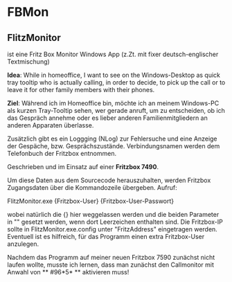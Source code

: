 # FBMon

## FlitzMonitor

ist eine Fritz Box Monitor Windows App
(z.Zt. mit fixer deutsch-englischer Textmischung)


**Idea**:
While in homeoffice, I want to see on the Windows-Desktop as quick tray tooltip who is actually calling,
in order to decide, to pick up the call or to leave it for other family members with their phones.

**Ziel**:
Während ich im Homeoffice bin, möchte ich an meinem Windows-PC als kurzen Tray-Tooltip sehen, wer gerade anruft,
um zu entscheiden, ob ich das Gespräch annehme oder es lieber anderen Familienmitgliedern an anderen Apparaten überlasse.

Zusätzlich gibt es ein Loggging (NLog) zur Fehlersuche und eine Anzeige der Gespäche, bzw. Gesprächszustände.
Verbindungsnamen werden dem Telefonbuch der Fritzbox entnommen.

Geschrieben und im Einsatz auf einer **Fritzbox 7490**.

Um diese Daten aus dem Sourcecode herauszuhalten, werden Fritzbox Zugangsdaten über die Kommandozeile übergeben.
Aufruf: 

FlitzMonitor.exe {Fritzbox-User} {Fritzbox-User-Passwort}

wobei natürlich die {} hier weggelassen werden und die beiden Parameter in "" gesetzt werden, wenn dort Leerzeichen enthalten sind.
Die Fritzbox-IP sollte in FlitzMonitor.exe.config unter "FritzAddress" eingetragen werden.
Eventuell ist es hilfreich, für das Programm einen extra Fritzbox-User anzulegen.

Nachdem das Programm auf meiner neuen Fritzbox 7590 zunächst nicht laufen wollte, musste ich lernen, 
dass man zunächst den Callmonitor mit Anwahl von ** \#96\*5\* ** aktivieren muss!
